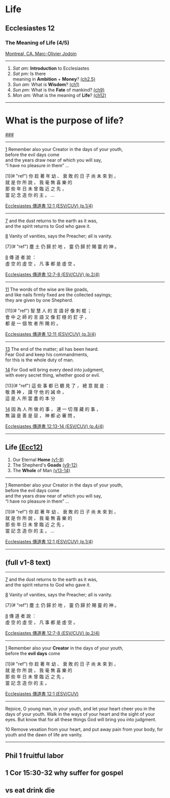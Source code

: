<!-- .slide: <%= bg("unsplash-TStNU7H4UEE-hand_sunset.jpg") %> id="title" -->
# Life
## Ecclesiastes 12
### The Meaning of Life (4/5)

[Montreal, CA. Marc-Olivier Jodoin](https://unsplash.com/photos/TStNU7H4UEE "caption")

---
<!-- .slide: <%= bg("unsplash-p0W9Q9gei4g-silhouette.jpg") %> id="series" class="outline" -->
1. *Sat am:* **Introduction** to Ecclesiastes
1. *Sat pm:* Is there <br> meaning
  in **Ambition** + **Money**? [(ch2,5)](# "ref")
1. *Sun am:* What is **Wisdom**? [(ch1)](# "ref")
1. *Sun pm:* What is the **Fate** of mankind? [(ch9)](# "ref")
1. *Mon am:* What is the meaning of **Life**? [(ch12)](# "ref")

---
<!-- .slide: data-background="white" -->
# What is the **purpose** of life?

[###](#/outline "secret")

---
[1](# "ref")
Remember also your Creator in the days of your youth,<br>
before the evil days come<br>
and the years draw near of which you will say,<br>
“I have no pleasure in them” ...

<div class="zh">
[1](# "ref")
你 趁 著 年 幼 、 衰 敗 的 日 子 尚 未 來 到 ，<br>
就 是 你 所 說 ， 我 毫 無 喜 樂 的<br>
那 些 年 日 未 曾 臨 近 之 先 ，<br>
當 記 念 造 你 的 主 。 ...
</div>

[Ecclesiastes 傳道書 12:1 (ESV/CUV) (p.1/4)](# "ref")

---
[7](# "ref")
and the dust returns to the earth as it was,<br>
and the spirit returns to God who gave it.

[8](# "ref")
Vanity of vanities, says the Preacher; all is vanity.

<div class="zh">
[7](# "ref")
塵 土 仍 歸 於 地 ， 靈 仍 歸 於 賜 靈 的 神 。<br>

[8](# "ref")
傳 道 者 說 ：<br>
虛 空 的 虛 空 ， 凡 事 都 是 虛 空 。
</div>

[Ecclesiastes 傳道書 12:7-8 (ESV/CUV) (p.2/4)](# "ref")

---
[11](# "ref")
The words of the wise are like goads,<br>
and like nails firmly fixed are the collected sayings;<br>
they are given by one Shepherd.

<div class="zh">
[11](# "ref")
智 慧 人 的 言 語 好 像 刺 棍 ；<br>
會 中 之 師 的 言 語 又 像 釘 穩 的 釘 子 ，<br>
都 是 一 個 牧 者 所 賜 的 。
</div>

[Ecclesiastes 傳道書 12:11 (ESV/CUV) (p.3/4)](# "ref")

---
[13](# "ref")
The end of the matter; all has been heard.<br>
Fear God and keep his commandments,<br>
for this is the whole duty of man.

[14](# "ref")
For God will bring every deed into judgment,<br>
with every secret thing, whether good or evil.

<div class="zh">
[13](# "ref")
這 些 事 都 已 聽 見 了 ， 總 意 就 是 ：<br>
敬 畏 神 ， 謹 守 他 的 誡 命 ，<br>
這 是 人 所 當 盡 的 本 分<br>

[14](# "ref")
因 為 人 所 做 的 事 ， 連 一 切 隱 藏 的 事 ，<br>
無 論 是 善 是 惡 ， 神 都 必 審 問 。
</div>

[Ecclesiastes 傳道書 12:13-14 (ESV/CUV) (p.4/4)](# "ref")

---
<!-- .slide: <%= bg("unsplash-TStNU7H4UEE-hand_sunset.jpg") %> id="outline" class="outline" -->
## Life [(Ecc12)](# "ref")
1. Our Eternal **Home** [(v1-8)](# "ref")
1. The Shepherd's **Goads** [(v9-12)](# "ref")
1. The **Whole** of Man [(v13-14)](# "ref")

---
[1](# "ref")
Remember also your Creator in the days of your youth,<br>
before the evil days come<br>
and the years draw near of which you will say,<br>
“I have no pleasure in them” ...

<div class="zh">
[1](# "ref")
你 趁 著 年 幼 、 衰 敗 的 日 子 尚 未 來 到 ，<br>
就 是 你 所 說 ， 我 毫 無 喜 樂 的<br>
那 些 年 日 未 曾 臨 近 之 先 ，<br>
當 記 念 造 你 的 主 。 ...
</div>

[Ecclesiastes 傳道書 12:1 (ESV/CUV) (p.1/4)](# "ref")

---
## (full v1-8 text)

---
[7](# "ref")
and the dust returns to the earth as it was,<br>
and the spirit returns to God who gave it.

[8](# "ref")
Vanity of vanities, says the Preacher; all is vanity.

<div class="zh">
[7](# "ref")
塵 土 仍 歸 於 地 ， 靈 仍 歸 於 賜 靈 的 神 。<br>

[8](# "ref")
傳 道 者 說 ：<br>
虛 空 的 虛 空 ， 凡 事 都 是 虛 空 。
</div>

[Ecclesiastes 傳道書 12:7-8 (ESV/CUV) (p.2/4)](# "ref")

---
[1](# "ref")
Remember also your **Creator** in the days of your youth,<br>
before the **evil days** come

<div class="zh">
[1](# "ref")
你 趁 著 年 幼 、 衰 敗 的 日 子 尚 未 來 到 ，<br>
就 是 你 所 說 ， 我 毫 無 喜 樂 的<br>
那 些 年 日 未 曾 臨 近 之 先 ，<br>
當 記 念 造 你 的 主 。
</div>

[Ecclesiastes 傳道書 12:1 (ESV/CUV)](# "ref")

---
Rejoice, O young man, in your youth, and let your heart cheer you in the days of your youth. Walk in the ways of your heart and the sight of your eyes. But know that for all these things God will bring you into judgment.

10 Remove vexation from your heart, and put away pain from your body, for youth and the dawn of life are vanity.


---
## Phil 1 fruitful labor
## 1 Cor 15:30-32 why suffer for gospel
## vs eat drink die
